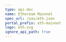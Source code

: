 ```yaml
---
type: api-doc
name: Ethereum Mainnet
spec_url: /oas/eth.json
portal_prefix: eth-mainnet
logo: eth.svg
ignore_api_path: true
---
```

